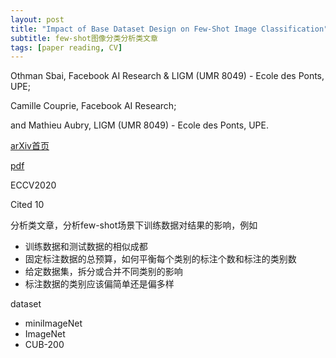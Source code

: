 ```yaml
---
layout: post
title: "Impact of Base Dataset Design on Few-Shot Image Classification"
subtitle: few-shot图像分类分析类文章
tags: [paper reading, CV]
---
```


Othman Sbai, Facebook AI Research & LIGM (UMR 8049) - Ecole des Ponts, UPE;

Camille Couprie, Facebook AI Research;

and Mathieu Aubry, LIGM (UMR 8049) - Ecole des Ponts, UPE.


[arXiv首页](https://arxiv.org/abs/2007.08872)

[pdf](https://arxiv.org/pdf/2007.08872.pdf)

ECCV2020

Cited 10

分析类文章，分析few-shot场景下训练数据对结果的影响，例如
- 训练数据和测试数据的相似成都
- 固定标注数据的总预算，如何平衡每个类别的标注个数和标注的类别数
- 给定数据集，拆分或合并不同类别的影响
- 标注数据的类别应该偏简单还是偏多样

dataset
- miniImageNet
- ImageNet
- CUB-200